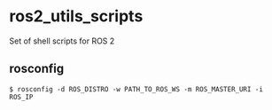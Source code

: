 # ros2_utils_scripts

Set of shell scripts for ROS 2

## rosconfig

```shell
$ rosconfig -d ROS_DISTRO -w PATH_TO_ROS_WS -m ROS_MASTER_URI -i ROS_IP
```

